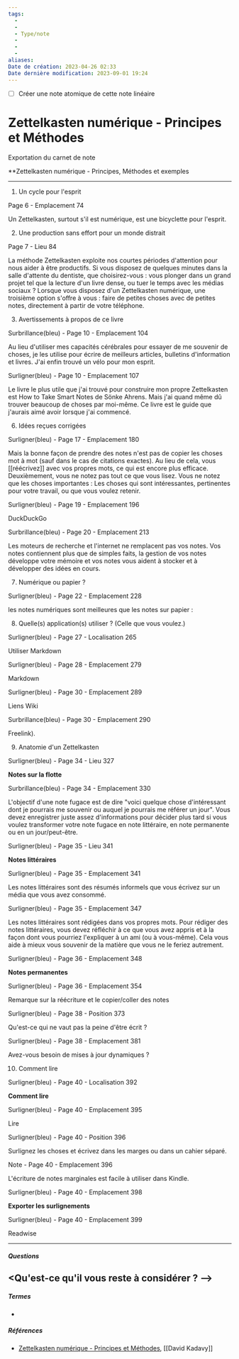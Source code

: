 ```yaml
---
tags:
  - 
  - 
  - Type/note
  - 
  - 
  - 
aliases: 
Date de création: 2023-04-26 02:33
Date dernière modification: 2023-09-01 19:24
---
```

- [ ] Créer une note atomique de cette note linéaire
# Zettelkasten numérique - Principes et Méthodes

<!-- Le contenu principal de mes pensées, avec mes mots -->

Exportation du carnet de note

**Zettelkasten numérique - Principes, Méthodes et exemples


---  
  
1. Un cycle pour l'esprit  
  
Page 6 - Emplacement 74  
  
Un Zettelkasten, surtout s'il est numérique, est une bicyclette pour l'esprit.  
  
2. Une production sans effort pour un monde distrait  
  
Page 7 - Lieu 84  
  
La méthode Zettelkasten exploite nos courtes périodes d'attention pour nous aider à être productifs. Si vous disposez de quelques minutes dans la salle d'attente du dentiste, que choisirez-vous : vous plonger dans un grand projet tel que la lecture d'un livre dense, ou tuer le temps avec les médias sociaux ? Lorsque vous disposez d'un Zettelkasten numérique, une troisième option s'offre à vous : faire de petites choses avec de petites notes, directement à partir de votre téléphone.  
  
3. Avertissements à propos de ce livre  
  
Surbrillance(bleu) - Page 10 - Emplacement 104  
  
Au lieu d'utiliser mes capacités cérébrales pour essayer de me souvenir de choses, je les utilise pour écrire de meilleurs articles, bulletins d'information et livres. J'ai enfin trouvé un vélo pour mon esprit.  
  
Surligner(bleu) - Page 10 - Emplacement 107  
  
Le livre le plus utile que j'ai trouvé pour construire mon propre Zettelkasten est How to Take Smart Notes de Sönke Ahrens. Mais j'ai quand même dû trouver beaucoup de choses par moi-même. Ce livre est le guide que j'aurais aimé avoir lorsque j'ai commencé.  
  
6. Idées reçues corrigées  
  
Surligner(bleu) - Page 17 - Emplacement 180  
  
Mais la bonne façon de prendre des notes n'est pas de copier les choses mot à mot (sauf dans le cas de citations exactes). Au lieu de cela, vous [[réécrivez]] avec vos propres mots, ce qui est encore plus efficace. Deuxièmement, vous ne notez pas tout ce que vous lisez. Vous ne notez que les choses importantes : Les choses qui sont intéressantes, pertinentes pour votre travail, ou que vous voulez retenir.  
  
Surligner(bleu) - Page 19 - Emplacement 196  
  
DuckDuckGo  
  
Surbrillance(bleu) - Page 20 - Emplacement 213  
  
Les moteurs de recherche et l'internet ne remplacent pas vos notes. Vos notes contiennent plus que de simples faits, la gestion de vos notes développe votre mémoire et vos notes vous aident à stocker et à développer des idées en cours.  
  
7. Numérique ou papier ?  
  
Surligner(bleu) - Page 22 - Emplacement 228  
  
les notes numériques sont meilleures que les notes sur papier :  
  
8. Quelle(s) application(s) utiliser ? (Celle que vous voulez.)  
  
Surligner(bleu) - Page 27 - Localisation 265  
  
Utiliser Markdown  
  
Surligner(bleu) - Page 28 - Emplacement 279  
  
Markdown  
  
Surligner(bleu) - Page 30 - Emplacement 289  
  
Liens Wiki  
  
Surbrillance(bleu) - Page 30 - Emplacement 290  
  
Freelink).  
  
9. Anatomie d'un Zettelkasten  
  
Surligner(bleu) - Page 34 - Lieu 327  
  
**Notes sur la flotte**  
  
Surbrillance(bleu) - Page 34 - Emplacement 330  
  
L'objectif d'une note fugace est de dire "voici quelque chose d'intéressant dont je pourrais me souvenir ou auquel je pourrais me référer un jour". Vous devez enregistrer juste assez d'informations pour décider plus tard si vous voulez transformer votre note fugace en note littéraire, en note permanente ou en un jour/peut-être.  
  
Surligner(bleu) - Page 35 - Lieu 341  
  
**Notes littéraires**  
  
Surligner(bleu) - Page 35 - Emplacement 341  
  
Les notes littéraires sont des résumés informels que vous écrivez sur un média que vous avez consommé.  
  
Surligner(bleu) - Page 35 - Emplacement 347  
  
Les notes littéraires sont rédigées dans vos propres mots. Pour rédiger des notes littéraires, vous devez réfléchir à ce que vous avez appris et à la façon dont vous pourriez l'expliquer à un ami (ou à vous-même). Cela vous aide à mieux vous souvenir de la matière que vous ne le feriez autrement.  
  
Surligner(bleu) - Page 36 - Emplacement 348  
  
**Notes permanentes**  
  
Surligner(bleu) - Page 36 - Emplacement 354  
  
Remarque sur la réécriture et le copier/coller des notes  
  
Surligner(bleu) - Page 38 - Position 373  
  
Qu'est-ce qui ne vaut pas la peine d'être écrit ?  
  
Surligner(bleu) - Page 38 - Emplacement 381  
  
Avez-vous besoin de mises à jour dynamiques ?  
  
10. Comment lire  
  
Surligner(bleu) - Page 40 - Localisation 392  
  
**Comment lire**  
  
Surligner(bleu) - Page 40 - Emplacement 395  
  
Lire  
  
Surligner(bleu) - Page 40 - Position 396  
  
Surlignez les choses et écrivez dans les marges ou dans un cahier séparé.  
  
Note - Page 40 - Emplacement 396  
  
L'écriture de notes marginales est facile à utiliser dans Kindle.  
  
Surligner(bleu) - Page 40 - Emplacement 398  
  
**Exporter les surlignements**  
  
Surligner(bleu) - Page 40 - Emplacement 399  
  
Readwise
  
  
---  
##### Questions  
  <Qu'est-ce qu'il vous reste à considérer ? -->
-  
  
##### Termes  
  <!-- Liens vers les pages de définition -->
-  
  
##### Références  
  <!-- Liens vers des pages non référencées dans le contenu -->

- [Zettelkasten numérique - Principes et Méthodes](Zettelkasten%20numérique%20-%20Principes%20et%20Méthodes.md), [[David Kadavy]]











